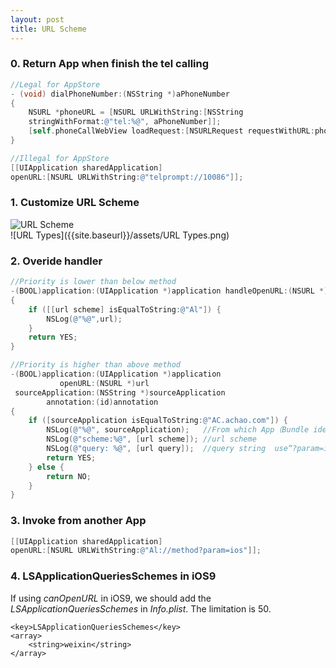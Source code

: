 ```yaml
---
layout: post
title: URL Scheme
---
```


### 0. Return App when finish the tel calling
```objective-c
//Legal for AppStore
- (void) dialPhoneNumber:(NSString *)aPhoneNumber
{
    NSURL *phoneURL = [NSURL URLWithString:[NSString
    stringWithFormat:@"tel:%@", aPhoneNumber]];
    [self.phoneCallWebView loadRequest:[NSURLRequest requestWithURL:phoneURL]];
}

//Illegal for AppStore
[[UIApplication sharedApplication]
openURL:[NSURL URLWithString:@"telprompt://10086"]];
```

### 1. Customize URL Scheme
![URL Scheme]({{site.baseurl}}/assets/URL_Scheme.png)  
![URL Types]({{site.baseurl}}/assets/URL Types.png)

### 2. Overide handler
```objective-c
//Priority is lower than below method
-(BOOL)application:(UIApplication *)application handleOpenURL:(NSURL *)url
{
    if ([[url scheme] isEqualToString:@"Al"]) {
        NSLog(@"%@",url);
    }
    return YES;
}

//Priority is higher than above method
-(BOOL)application:(UIApplication *)application
           openURL:(NSURL *)url
 sourceApplication:(NSString *)sourceApplication
        annotation:(id)annotation
{
    if ([sourceApplication isEqualToString:@"AC.achao.com"]) {
        NSLog(@"%@", sourceApplication);   //From which App（Bundle identifier）
        NSLog(@"scheme:%@", [url scheme]); //url scheme
        NSLog(@"query: %@", [url query]);  //query string  use“?param=ios”format
        return YES;
    } else {
        return NO;
    }
}
```

### 3. Invoke from another App
```objective-c
[[UIApplication sharedApplication]
openURL:[NSURL URLWithString:@"Al://method?param=ios"]];
```

### 4. LSApplicationQueriesSchemes in iOS9
If using *canOpenURL* in iOS9, we should add the *LSApplicationQueriesSchemes*
in *Info.plist*. The limitation is 50.  

```
<key>LSApplicationQueriesSchemes</key>  
<array>  
    <string>weixin</string>  
</array>
```
